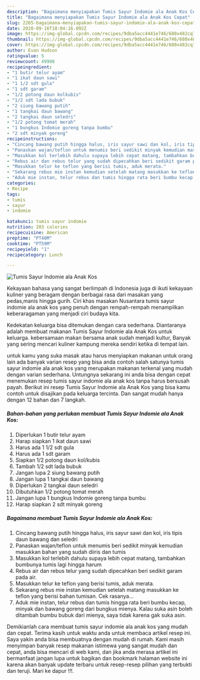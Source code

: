 ```yaml
---
description: "Bagaimana menyiapakan Tumis Sayur Indomie ala Anak Kos Cepat"
title: "Bagaimana menyiapakan Tumis Sayur Indomie ala Anak Kos Cepat"
slug: 2265-bagaimana-menyiapakan-tumis-sayur-indomie-ala-anak-kos-cepat
date: 2020-09-16T18:04:16.092Z
image: https://img-global.cpcdn.com/recipes/9dba5acc4441e746/680x482cq70/tumis-sayur-indomie-ala-anak-kos-foto-resep-utama.jpg
thumbnail: https://img-global.cpcdn.com/recipes/9dba5acc4441e746/680x482cq70/tumis-sayur-indomie-ala-anak-kos-foto-resep-utama.jpg
cover: https://img-global.cpcdn.com/recipes/9dba5acc4441e746/680x482cq70/tumis-sayur-indomie-ala-anak-kos-foto-resep-utama.jpg
author: Evan Hudson
ratingvalue: 5
reviewcount: 49998
recipeingredient:
- "1 butir telur ayam"
- "1 ikat daun sawi"
- "1 1/2 sdt gula"
- "1 sdt garam"
- "1/2 potong daun kolkubis"
- "1/2 sdt lada bubuk"
- "2 siung bawang putih"
- "1 tangkai daun bawang"
- "2 tangkai daun seledri"
- "1/2 potong tomat merah"
- "1 bungkus Indomie goreng tanpa bumbu"
- "2 sdt minyak goreng"
recipeinstructions:
- "Cincang bawang putih hingga halus, iris sayur sawi dan kol, iris tipis daun bawang dan seledri"
- "Panaskan wajan/teflon untuk menumis beri sedikit minyak kemudian masukkan bahan yang sudah diiris dan tumis"
- "Masukkan kol terlebih dahulu supaya lebih cepat matang, tambahkan bumbunya tumis lagi hingga harum"
- "Rebus air dan rebus telur yang sudah dipecahkan beri sedikit garam pada air."
- "Masukkan telur ke teflon yang berisi tumis, aduk merata."
- "Sekarang rebus mie instan kemudian setelah matang masukkan ke teflon yang berisi bahan tumisan. Cek rasanya..."
- "Aduk mie instan, telur rebus dan tumis hingga rata beri bumbu kecap, minyak dan bawang goreng dari bungkus mienya. Kalau suka asin boleh ditambah bumbu bubuk dari mienya, saya tidak karena gak suka asin."
categories:
- Recipe
tags:
- tumis
- sayur
- indomie

katakunci: tumis sayur indomie 
nutrition: 203 calories
recipecuisine: American
preptime: "PT40M"
cooktime: "PT59M"
recipeyield: "1"
recipecategory: Lunch

---
```



![Tumis Sayur Indomie ala Anak Kos](https://img-global.cpcdn.com/recipes/9dba5acc4441e746/680x482cq70/tumis-sayur-indomie-ala-anak-kos-foto-resep-utama.jpg)

Kekayaan bahasa yang sangat berlimpah di Indonesia juga di ikuti kekayaan kuliner yang beragam dengan berbagai rasa dari masakan yang pedas,manis hingga gurih. Ciri khas masakan Nusantara tumis sayur indomie ala anak kos yang penuh dengan rempah-rempah menampilkan keberaragaman yang menjadi ciri budaya kita.




Kedekatan keluarga bisa ditemukan dengan cara sederhana. Diantaranya adalah membuat makanan Tumis Sayur Indomie ala Anak Kos untuk keluarga. kebersamaan makan bersama anak sudah menjadi kultur, Banyak yang sering mencari kuliner kampung mereka sendiri ketika di tempat lain.

untuk kamu yang suka masak atau harus menyiapkan makanan untuk orang lain ada banyak varian resep yang bisa anda contoh salah satunya tumis sayur indomie ala anak kos yang merupakan makanan terkenal yang mudah dengan varian sederhana. Untungnya sekarang ini anda bisa dengan cepat menemukan resep tumis sayur indomie ala anak kos tanpa harus bersusah payah.
Berikut ini resep Tumis Sayur Indomie ala Anak Kos yang bisa kamu contoh untuk disajikan pada keluarga tercinta. Dan sangat mudah hanya dengan 12 bahan dan 7 langkah.


<!--inarticleads1-->

##### Bahan-bahan yang perlukan membuat Tumis Sayur Indomie ala Anak Kos:

1. Diperlukan 1 butir telur ayam
1. Harap siapkan 1 ikat daun sawi
1. Harus ada 1 1/2 sdt gula
1. Harus ada 1 sdt garam
1. Siapkan 1/2 potong daun kol/kubis
1. Tambah 1/2 sdt lada bubuk
1. Jangan lupa 2 siung bawang putih
1. Jangan lupa 1 tangkai daun bawang
1. Diperlukan 2 tangkai daun seledri
1. Dibutuhkan 1/2 potong tomat merah
1. Jangan lupa 1 bungkus Indomie goreng tanpa bumbu
1. Harap siapkan 2 sdt minyak goreng




<!--inarticleads2-->

##### Bagaimana membuat  Tumis Sayur Indomie ala Anak Kos:

1. Cincang bawang putih hingga halus, iris sayur sawi dan kol, iris tipis daun bawang dan seledri
1. Panaskan wajan/teflon untuk menumis beri sedikit minyak kemudian masukkan bahan yang sudah diiris dan tumis
1. Masukkan kol terlebih dahulu supaya lebih cepat matang, tambahkan bumbunya tumis lagi hingga harum
1. Rebus air dan rebus telur yang sudah dipecahkan beri sedikit garam pada air.
1. Masukkan telur ke teflon yang berisi tumis, aduk merata.
1. Sekarang rebus mie instan kemudian setelah matang masukkan ke teflon yang berisi bahan tumisan. Cek rasanya...
1. Aduk mie instan, telur rebus dan tumis hingga rata beri bumbu kecap, minyak dan bawang goreng dari bungkus mienya. Kalau suka asin boleh ditambah bumbu bubuk dari mienya, saya tidak karena gak suka asin.




Demikianlah cara membuat tumis sayur indomie ala anak kos yang mudah dan cepat. Terima kasih untuk waktu anda untuk membaca artikel resep ini. Saya yakin anda bisa membuatnya dengan mudah di rumah. Kami masih menyimpan banyak resep makanan istimewa yang sangat mudah dan cepat, anda bisa mencari di web kami, dan jika anda merasa artikel ini bermanfaat jangan lupa untuk bagikan dan bookmark halaman website ini karena akan banyak update terbaru untuk resep-resep pilihan yang terbukti dan teruji. Mari ke dapur !!!. 
